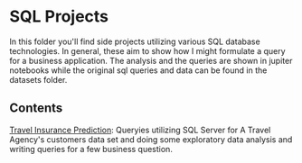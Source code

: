 # SQL Projects
In this folder you'll find side projects utilizing various SQL database technologies. 
In general, these aim to show how I might formulate a query for a business application.
The analysis and the queries are shown in jupiter notebooks while the original sql queries and data can be found in the datasets folder. 

## Contents
[Travel Insurance Prediction](https://github.com/plnh/Data-Analyst_Portfolio/blob/main/SQL/Travel%20Insurance%20Prediction.ipynb): Queryies utilizing SQL Server for A Travel Agency's customers data set and doing some exploratory data analysis and writing queries for a few business question.
